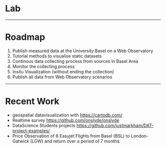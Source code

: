 # Lab
___
# Roadmap

1. Publish measured data at the University Basel on a Web Observatory
2. Tutorial methods to visualise static datasets
3. Continous data collecting process from sources in Basel Area
4. Monitor the collecting process
5. Insitu Visualization (without ending the collection)
6. Publish all data from Web Observatory scenarios
 
___

# Recent Work



- geospatial datavisualization with https://cartodb.com/
- Realtime survey https://github.com/onslyde/onslyde
- DataScience Students projects https://github.com/justmarkham/DAT-project-examples/
- Price Observation of 6 Easyjet Flights from Basel (BSL) to London-Gatwick (LGW) and return over a period of 7 months: 
